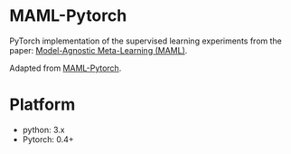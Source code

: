 #  MAML-Pytorch
PyTorch implementation of the supervised learning experiments from the paper:
[Model-Agnostic Meta-Learning (MAML)](https://arxiv.org/abs/1703.03400).

Adapted from [MAML-Pytorch](https://github.com/dragen1860/MAML-Pytorch).

# Platform
- python: 3.x
- Pytorch: 0.4+


